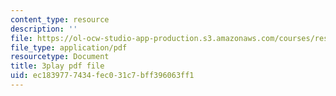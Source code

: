 ```yaml
---
content_type: resource
description: ''
file: https://ol-ocw-studio-app-production.s3.amazonaws.com/courses/res-9-003-brains-minds-and-machines-summer-course-summer-2015/ec1839777434fec031c7bff396063ff1_juRiFivEj8s.pdf
file_type: application/pdf
resourcetype: Document
title: 3play pdf file
uid: ec183977-7434-fec0-31c7-bff396063ff1
---
```

